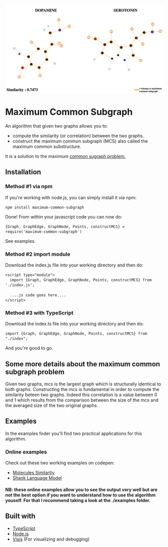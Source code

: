![Alt text](imgs/dopamine_serotonin_similarity.png?raw=true "Dopamine Serotonin Similarity")
# Maximum Common Subgraph
An algorithm that given two graphs allows you to:
* compute the similarity (or correlation) between the two graphs. 
* construct the maximum common subgraph (MCS) also called the maximum common substructure.

It is a solution to the maximum [common sugraph problem.](https://www.google.com/search?sxsrf=ACYBGNSN6w2aDBEq0Q7AFsOOWMdOjRMidQ%3A1571432071191&ei=hyaqXe-oC9CFmwX94IXABw&q=maximum+common+subgraph+problem&oq=maximum+common+subgraph+problem)

## Installation
### Method #1 via npm
If you're working with node.js, you can simply install it via npm:
```
npm install maximum-common-subgraph
```
Done! From within your javascript code you can now do:
```
{Graph, GraphEdge, GraphNode, Points, constructMCS} = require('maximum-common-subgraph')
```
See examples. 

### Method #2 import module 
Download the index.js file into your working directory and then do:
```
<script type="module">
  import {Graph, GraphEdge, GraphNode, Points, constructMCS} from './index.js';
  
  ....js code goes here....
</script>
```

### Method #3 with TypeScript
Download the index.ts file into your working directory and then do:
```
import {Graph, GraphEdge, GraphNode, Points, constructMCS} from "./index";
```
And you're good to go. 

## Some more details about the maximum common subgraph problem
Given two graphs, mcs is the largest graph which is structurally identical to both graphs. Constructing the mcs is fundamental in order to compute the similarity beteen two graphs. Indeed this correlation is a value between 0 and 1 which results from the comparison between the size of the mcs and the averaged size of the two original graphs. 

## Examples
In the examples foder you'll find two practical applications for this algorithm. 
### Online examples
Check out these two working examples on codepen:
* [Molecules Similarity](https://codepen.io/giuliozani/full/zYYoYLo)
* [Shank Language Model](https://codepen.io/giuliozani/full/ZEEpdxQ)
#### NB: these online examples allow you to see the output very well but are not the best option if you want to understand how to use the algorithm youself. For that I recommend taking a look at the ./examples folder.

## Built with
* [TypeScript](https://www.typescriptlang.org/)
* [Node.js](https://nodejs.org/en/)
* [Visjs](https://visjs.github.io/vis-network/examples/) (For visualizing and debugging)
